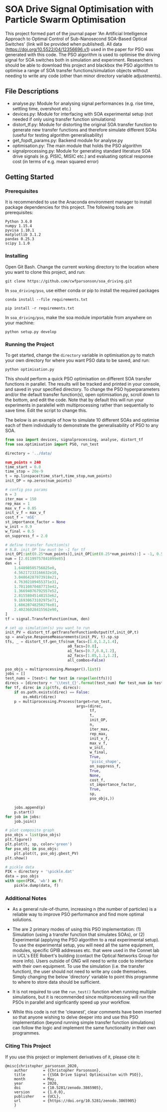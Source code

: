# SOA Drive Signal Optimisation with Particle Swarm Optimisation

This project formed part of the journal paper 'An Artificial Intelligence Approach to Optimal Control of Sub-Nanosecond SOA-Based Optical Switches' (link will be provided when published). All data (https://doi.org/10.5522/04/12356696.v1) used in the paper for PSO was generated with this code. The PSO algorithm is used to optimise the driving signal for SOA switches both in simulation and experiment. Researchers should be able to download this project and blackbox the PSO algorithm to optimise a range of SOA transfer functions/simulation objects without needing to write any code (other than minor directory variable adjustments). 

## File Descriptions
- analyse.py: Module for analysing signal performances (e.g. rise time, settling time, overshoot etc.)
- devices.py: Module for interfacing with SOA experimental setup (not needed if only using transfer function simulations)
- distort_tf.py: Module for distorting the original SOA transfer function to generate new transfer functions and therefore simulate different SOAs (useful for testing algorithm generalisability)
- get_fopdt_params.py: Backend module for analyse.py
- optimisation.py: The main module that holds the PSO algorithm
- signalprocessing.py: Module for generating standard literature SOA drive signals (e.g. PISIC, MISIC etc.) and evaluating optical response cost (in terms of e.g. mean squared error)

## Getting Started

### Prerequisites
It is recommended to use the Anaconda environment manager to install package dependencies for this project. The following tools are prerequisites:
```
Python 3.6.0
numpy 1.15.4
pyvisa 1.10.1
matplotlib 3.1.2
pandas 0.25.3
scipy 1.1.0
```

### Installing
Open Git Bash. Change the current working directory to the location where you want to clone this project, and run:
```
git clone https://github.com/cwfparsonson/soa_driving.git
```
In `soa_driving/pso`, use either conda or pip to install the required packages
```
conda install --file requirements.txt
```
```
pip install -r requirements.txt
```
In `soa_driving/pso`, make the soa module importable from anywhere on your machine:
```
python setup.py develop
```


### Running the Project
To get started, change the `directory` variable in optimisation.py to match your own directory for where you want PSO data to be saved, and run:
```
python optimisation.py
```
This should perform a quick PSO optimisation on different SOA transfer functions in parallel. The results will be tracked and printed in your console, and saved in your specified directory. To change the PSO hyperparameters and/or the default transfer function(s), open optimisation.py, scroll down to the bottom, and edit the code. Note that by default this will run your experiments in paralellel with multiprocessing rather than sequentially to save time. Edit the script to change this.

The below is an example of how to simulate 10 different SOAs and optimise each of them individually to demonstrate the generalisability of PSO to any SOA. 

```python
from soa import devices, signalprocessing, analyse, distort_tf
from soa.optimisation import PSO, run_test

directory = '../data/

num_points = 240
time_start = 0.0
time_stop = 20e-9 
t = np.linspace(time_start,time_stop,num_points)
init_OP = np.zeros(num_points)

# config pso params
n = 3 
iter_max = 150
rep_max = 1
max_v_f = 0.05
init_v_f = max_v_f
cost_f = 'mSE'
st_importance_factor = None
w_init = 0.9
w_final = 0.5
on_suppress_f = 2.0

# define transfer function(s)
# N.B. init_OP low must be -1 for tf
init_OP[:int(0.25*num_points)],init_OP[int(0.25*num_points):] = -1, 0.5
num = [2.01199757841099e85]
den = [
    1.64898505756825e0,
    4.56217233166632e10,
    3.04864287973918e21,
    4.76302109455371e31,
    1.70110870487715e42,
    1.36694076792557e52,
    2.81558045148153e62,
    9.16930673102975e71,
    1.68628748250276e81,
    2.40236028415562e90,
]
tf = signal.TransferFunction(num, den)

# set up simulation(s) you want to run
init_PV = distort_tf.getTransferFunctionOutput(tf,init_OP,t)
sp = analyse.ResponseMeasurements(init_PV, t).sp.sp
tfs, _ = distort_tf.gen_tfs(num_facs=[1.0,1.2,1.4], 
                            a0_facs=[0.8],
                            a1_facs=[0.7,0.8,1.2],
                            a2_facs=[1.05,1.1,1.2],
                            all_combos=False)

pso_objs = multiprocessing.Manager().list()
jobs = []
test_nums = [test+1 for test in range(len(tfs))]
direcs = [directory + '\\test_{}'.format(test_num) for test_num in test_nums]
for tf, direc in zip(tfs, direcs):
    if os.path.exists(direc) == False:
        os.mkdir(direc)
    p = multiprocessing.Process(target=run_test, 
                                args=(direc, 
                                      tf, 
                                      t, 
                                      init_OP, 
                                      n, 
                                      iter_max, 
                                      rep_max, 
                                      init_v_f, 
                                      max_v_f, 
                                      w_init, 
                                      w_final, 
                                      True, 
                                      'pisic_shape', 
                                      on_suppress_f, 
                                      True, 
                                      None, 
                                      cost_f, 
                                      st_importance_factor, 
                                      True, 
                                      sp, 
                                      pso_objs,))

    jobs.append(p)
    p.start()
for job in jobs:
    job.join()

# plot composite graph
pso_objs = list(pso_objs)
plt.figure()
plt.plot(t, sp, color='green')
for pso_obj in pso_objs:
    plt.plot(t, pso_obj.gbest_PV)
plt.show()

# pickle data
PIK = directory + '\pickle.dat'
data = pso_objs
with open(PIK, 'wb') as f:
    pickle.dump(data, f)
```

### Additional Notes
- As a general rule-of-thumn, increasing n (the number of particles) is a reliable way to improve PSO performance and find more optimal solutions.

- The are 2 primary modes of using this PSO implementation: (1) Simulation (using a transfer function that simulates SOAs), or (2) Experimental (applying the PSO algorithm to a real experimental setup). To use the experimental setup, you will need all the same equipment, modules, specific GPIB addresses etc. that were used in the Connet lab in UCL's EEE Robert's building (contact the Optical Networks Group for more info). Users outside of ONG will need to write code to interface with their own equipment. To use the simulation (i.e. the transfer function), the user should not need to write any code themselves. Simply changing the below 'directory' variable to point this programme to where to store data should be sufficient. 

- It is not required to use the `run_test()` function when running multiple simulations, but it is recommended since multiprocessing will run the PSOs in parallel and signficantly speed up your workflow. 

- While this code is not the 'cleanest', clear comments have been inserted so that anyone wishing to delve deeper into and use this PSO implementation (beyond running simple transfer function simulations) can follow the logic and implement the same functionality in their own programmes.


### Citing This Project
If you use this project or implement derivatives of it, please cite it:
```
@misc{christopher_parsonson_2020,
    author       = {Christopher Parsonson},
    title        = {{SOA Drive Signal Optimisaiton with PSO}},
    month        = May,
    year         = 2020,
    doi          = {10.5281/zenodo.3865905},
    version      = {1.0.0},
    publisher    = {UCL},
    url          = {https://doi.org/10.5281/zenodo.3865905}
    }
```













